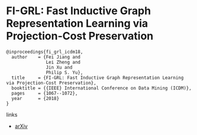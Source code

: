 #  FI-GRL: Fast Inductive Graph Representation Learning via Projection-Cost Preservation

```
@inproceedings{fi_grl_icdm18,
  author    = {Fei Jiang and
               Lei Zheng and
               Jin Xu and
               Philip S. Yu},
  title     = {FI-GRL: Fast Inductive Graph Representation Learning via Projection-Cost Preservation},
  booktitle = {{IEEE} International Conference on Data Mining (ICDM)},
  pages     = {1067--1072},
  year      = {2018}
}
```

links

- [arXiv](https://arxiv.org/abs/1809.08079)
